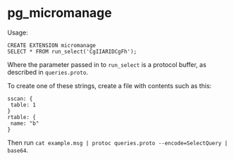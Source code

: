 # pg_micromanage

Usage:

```
CREATE EXTENSION micromanage
SELECT * FROM run_select('CgIIARIDCgFh');
```

Where the parameter passed in to `run_select` is a protocol buffer, as described in
`queries.proto`.

To create one of these strings, create a file with contents such as this:

```
sscan: {
 table: 1
}
rtable: {
 name: "b"
}
```

Then run `cat example.msg | protoc queries.proto --encode=SelectQuery | base64`.
